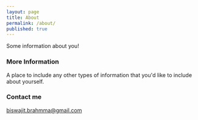```yaml
---
layout: page
title: About
permalink: /about/
published: true
---
```


Some information about you!

### More Information

A place to include any other types of information that you'd like to include about yourself.

### Contact me

[biswajit.brahmma@gmail.com](mailto:biswajit.brahmma@gmail.com)
